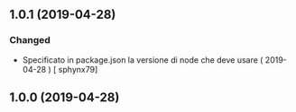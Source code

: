 ## 1.0.1 (2019-04-28)
### Changed
-  Specificato in package.json la versione di node che deve usare  ( 2019-04-28 ) [ sphynx79]



## 1.0.0 (2019-04-28)



